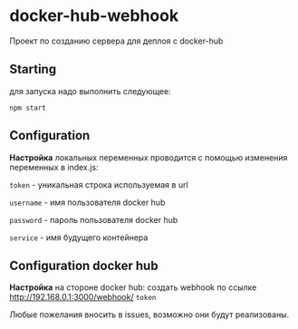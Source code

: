 # docker-hub-webhook

Проект по созданию сервера для деплоя с docker-hub
## Starting
для запуска надо выполнить следующее:

`npm start`

## Configuration
**Настройка** локальных переменных проводится с помощью изменения переменных в index.js:

`token` - уникальная строка используемая в url

`username` - имя пользователя docker hub

`password` - пароль пользователя docker hub

`service` - имя будущего контейнера

## Configuration docker hub
**Настройка** на стороне docker hub:
создать webhook по ссылке http://192.168.0.1:3000/webhook/ `token`

Любые пожелания вносить в issues, возможно они будут реализованы.
